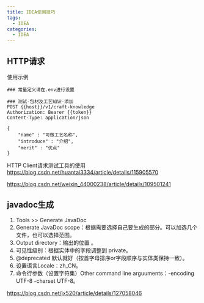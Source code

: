 ```yaml
---
title: IDEA使用技巧
tags:
  - IDEA
categories:
  - IDEA
---
```




## HTTP请求

使用示例

~~~
### 常量定义请在.env进行设置

### 测试-包材及工艺知识-添加
POST {{host}}/v1/craft-knowledge
Authorization: Bearer {{token}}
Content-Type: application/json

{
    "name" : "可做工艺名称",
    "introduce" : "介绍",
    "merit" : "优点"
}
~~~

HTTP Client请求测试工具的使用 https://blog.csdn.net/huantai3334/article/details/115905570

https://blog.csdn.net/weixin_44000238/article/details/109501241

## javadoc生成

1. Tools >> Generate JavaDoc
2. Generate JavaDoc scope：根据需要选择自己要生成的部分。可以加选几个文件，也可以选择范围。
3. Output directory：输出的位置 。
4. 可见性级别：根据实体中的字段调整到 private。
5. @deprecated 默认就好（按首字母排序or字段顺序与实体类保持一致）。
6. 设置语言Locale：zh_CN。
7. 命令行参数（设置字符集）Other command line arguuments：-encoding UTF-8 -charset UTF-8。

https://blog.csdn.net/jx520/article/details/127058046


